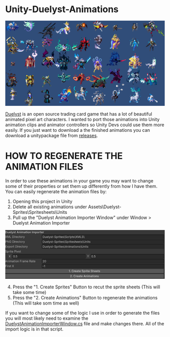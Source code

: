 # Unity-Duelyst-Animations

![Alt Text](https://raw.githubusercontent.com/josfeldmann/Unity-Duelyst-Animations/refs/heads/main/DuelystUnits.gif)

[Duelyst](https://github.com/open-duelyst/duelyst) is an open source trading card game that has a lot of beautiful animated pixel art characters. I wanted to port those animations into Unity animation clips and animator controllers so Unity Devs could use them more easily. If you just want to download a the finished animations you can download a unitypackage file from [releases](https://github.com/josfeldmann/Unity-Duelyst-Animations/releases).

# HOW TO REGENERATE THE ANIMATION FILES
In order to use these animations in your game you may want to change some of their properties or set them up differently from how I have them. You can easily regenerate the animation files by:
  1. Opening this project in Unity
  2. Delete all existing animations under Assets\Duelyst-Sprites\Spritesheets\Units
  3. Pull up the "Duelyst Animation Importer Window" under Window > Duelyst Animation Importer

![Alt Text](https://raw.githubusercontent.com/josfeldmann/Unity-Duelyst-Animations/refs/heads/main/Tutorial1.png)
     
  4. Press the "1. Create Sprites" Button to recut the sprite sheets (This will take some time)
  5. Press the "2. Create Animations" Button to regenerate the animations (This will take som time as well)

If you want to change some of the logic I use in order to generate the files you will most likely need to examine the [DuelystAnimationImporterWindow.cs](https://github.com/josfeldmann/Unity-Duelyst-Animations/blob/main/Assets/Duelyst-Sprites/Scripts/Editor/DuelystAnimationImporterWindow.cs) file and make changes there. All of the import logic is in that script.


